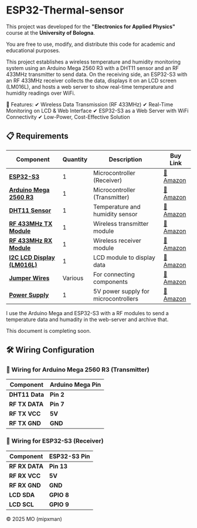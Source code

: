 # ESP32-Thermal-sensor

This project was developed for the **"Electronics for Applied Physics"** course at the **University of Bologna**.  

You are free to use, modify, and distribute this code for academic and educational purposes.



This project establishes a wireless temperature and humidity monitoring system using an Arduino Mega 2560 R3 with a DHT11 sensor and an RF 433MHz transmitter to send data. On the receiving side, an ESP32-S3 with an RF 433MHz receiver collects the data, displays it on an LCD screen (LM016L), and hosts a web server to show real-time temperature and humidity readings over WiFi.

🔹 Features:
✔ Wireless Data Transmission (RF 433MHz)
✔ Real-Time Monitoring on LCD & Web Interface
✔ ESP32-S3 as a Web Server with WiFi Connectivity
✔ Low-Power, Cost-Effective Solution



## 📋 Requirements

| **Component**         | **Quantity** | **Description**                                   | **Buy Link** |
|----------------------|------------|---------------------------------------------------|-------------|
| **[ESP32-S3](https://www.amazon.com/s?k=esp32-s3)** | 1 | Microcontroller (Receiver) | [🔗 Amazon](https://www.amazon.com/s?k=esp32-s3) |
| **[Arduino Mega 2560 R3](https://www.amazon.com/s?k=arduino+mega+2560)** | 1 | Microcontroller (Transmitter) | [🔗 Amazon](https://www.amazon.com/s?k=arduino+mega+2560) |
| **[DHT11 Sensor](https://www.amazon.com/s?k=dht11+sensor)** | 1 | Temperature and humidity sensor | [🔗 Amazon](https://www.amazon.com/s?k=dht11+sensor) |
| **[RF 433MHz TX Module](https://www.amazon.com/s?k=rf+433mhz+transmitter)** | 1 | Wireless transmitter module | [🔗 Amazon](https://www.amazon.com/s?k=rf+433mhz+transmitter) |
| **[RF 433MHz RX Module](https://www.amazon.com/s?k=rf+433mhz+receiver)** | 1 | Wireless receiver module | [🔗 Amazon](https://www.amazon.com/s?k=rf+433mhz+receiver) |
| **[I2C LCD Display (LM016L)](https://www.amazon.com/s?k=i2c+lcd+display)** | 1 | LCD module to display data | [🔗 Amazon](https://www.amazon.com/s?k=i2c+lcd+display) |
| **[Jumper Wires](https://www.amazon.com/s?k=jumper+wires)** | Various | For connecting components | [🔗 Amazon](https://www.amazon.com/s?k=jumper+wires) |
| **[Power Supply](https://www.amazon.com/s?k=5v+power+supply)** | 1 | 5V power supply for microcontrollers | [🔗 Amazon](https://www.amazon.com/s?k=5v+power+supply) |


I use the Arduino Mega and ESP32-S3 with a RF modules to send a temperature data and humadity in the web-server and archive that.   

This document is completing soon. 
## 🛠 Wiring Configuration
### 📡 Wiring for Arduino Mega 2560 R3 (Transmitter)

| **Component**  | **Arduino Mega Pin** |
|---------------|----------------------|
| **DHT11 Data** | **Pin 2**           |
| **RF TX DATA** | **Pin 7**           |
| **RF TX VCC**  | **5V**              |
| **RF TX GND**  | **GND**             |

### 📡 Wiring for ESP32-S3 (Receiver)

| **Component**  | **ESP32-S3 Pin** |
|---------------|-----------------|
| **RF RX DATA** | **Pin 13**      |
| **RF RX VCC**  | **5V**          |
| **RF RX GND**  | **GND**         |
| **LCD SDA**    | **GPIO 8**      |
| **LCD SCL**    | **GPIO 9**      |

© 2025 MO (mipxman)
